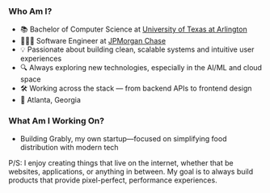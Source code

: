  ### Who Am I?
- 📚 Bachelor of Computer Science at [University of Texas at Arlington](https://academicpartnerships.uta.edu/)
- 👨🏻‍💻 Software Engineer at [JPMorgan Chase](https://www.chase.com/)
- 💡 Passionate about building clean, scalable systems and intuitive user experiences
- 🔍 Always exploring new technologies, especially in the AI/ML and cloud space
- 🛠  Working across the stack — from backend APIs to frontend design
- 📍 Atlanta, Georgia

### What Am I Working On?
- Building Grably, my own startup—focused on simplifying food distribution with modern tech

P/S: I enjoy creating things that live on the internet, whether that be websites, applications, or anything in between. My goal is to always build products that provide pixel-perfect, performance experiences.
